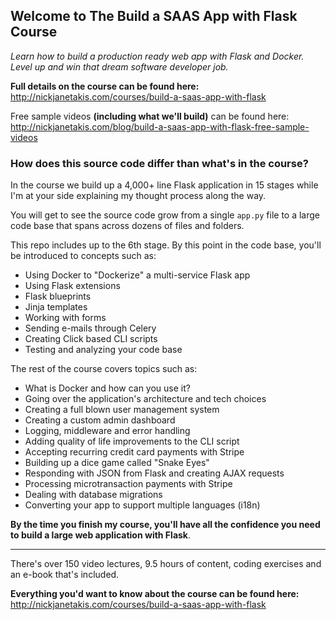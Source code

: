 ## Welcome to The Build a SAAS App with Flask Course

*Learn how to build a production ready web app with Flask and Docker. Level up
and win that dream software developer job.*

**Full details on the course can be found here:**  
http://nickjanetakis.com/courses/build-a-saas-app-with-flask

Free sample videos **(including what we'll build)** can be found here:  
http://nickjanetakis.com/blog/build-a-saas-app-with-flask-free-sample-videos

### How does this source code differ than what's in the course?

In the course we build up a 4,000+ line Flask application in 15 stages while I'm
at your side explaining my thought process along the way.

You will get to see the source code grow from a single `app.py` file to a large
code base that spans across dozens of files and folders.

This repo includes up to the 6th stage. By this point in the code base, you'll
be introduced to concepts such as:

- Using Docker to "Dockerize" a multi-service Flask app
- Using Flask extensions
- Flask blueprints
- Jinja templates
- Working with forms
- Sending e-mails through Celery
- Creating Click based CLI scripts
- Testing and analyzing your code base

The rest of the course covers topics such as:

- What is Docker and how can you use it?
- Going over the application's architecture and tech choices
- Creating a full blown user management system
- Creating a custom admin dashboard
- Logging, middleware and error handling
- Adding quality of life improvements to the CLI script
- Accepting recurring credit card payments with Stripe
- Building up a dice game called "Snake Eyes"
- Responding with JSON from Flask and creating AJAX requests
- Processing microtransaction payments with Stripe
- Dealing with database migrations
- Converting your app to support multiple languages (i18n)

**By the time you finish my course, you'll have all the confidence you need to
build a large web application with Flask**.

---

There's over 150 video lectures, 9.5 hours of content, coding exercises and an
e-book that's included.

**Everything you'd want to know about the course can be found here:**  
http://nickjanetakis.com/courses/build-a-saas-app-with-flask
